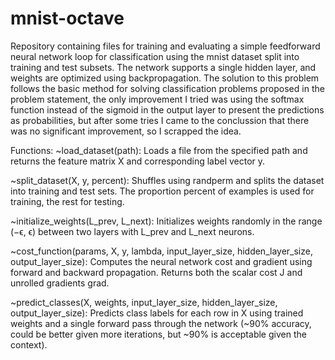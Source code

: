 # mnist-octave
Repository containing files for training and evaluating a simple feedforward neural
network loop for classification using the mnist dataset split into training and
test subsets. The network supports a single hidden layer, and weights are
optimized using backpropagation. The solution to this problem follows the basic
method for solving classification problems proposed in the problem statement,
the only improvement I tried was using the softmax function instead of the
sigmoid in the output layer to present the predictions as probabilities, but
after some tries I came to the conclussion that there was no significant
improvement, so I scrapped the idea.

Functions:
~load_dataset(path): Loads a file from the specified path and returns the
feature matrix X and corresponding label vector y.

~split_dataset(X, y, percent): Shuffles using randperm and splits the dataset
into training and test sets. The proportion percent of examples is used for
training, the rest for testing.

~initialize_weights(L_prev, L_next): Initializes weights randomly in the
range (−ϵ, ϵ) between two layers with L_prev and L_next neurons.

~cost_function(params, X, y, lambda, input_layer_size, hidden_layer_size,
output_layer_size): Computes the neural network cost and gradient using forward
and backward propagation. Returns both the scalar cost J and unrolled gradients
grad.

~predict_classes(X, weights, input_layer_size, hidden_layer_size,
output_layer_size): Predicts class labels for each row in X using trained
weights and a single forward pass through the network (~90% accuracy, could
be better given more iterations, but ~90% is acceptable given the context).
